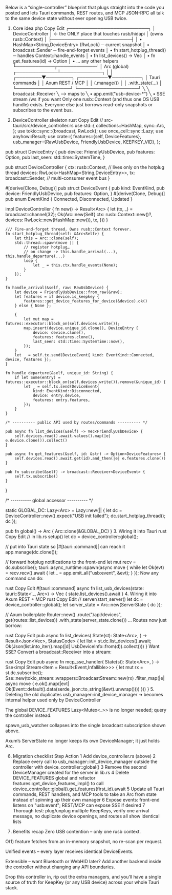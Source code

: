 Below is a “single-controller” blueprint that plugs straight into the code you posted and lets Tauri commands, REST routes, and MCP JSON-RPC all talk to the same device state without ever opening USB twice.

1. Core idea
   php
   Copy
   Edit
   ┌─────────────────────────┐
   │   DeviceController      │   ← the ONLY place that touches rusb/hidapi
   │  (owns rusb::Context)   │
   ├─────────────────────────┤
   │ • HashMap<String,DeviceEntry>   (RwLock) ─ current snapshot
   │ • broadcast::Sender<DeviceEvent>          ─ fire-and-forget events
   │ • fn start_hotplug_thread()               ─ handles Context::handle_events
   │ • fn list_devices() -> Vec<FriendlyUsbDevice>
   │ • fn get_features(id) -> Option<DeviceFeatures>
   │ • … any other helpers
   └────────────┬────────────┘
   │  Arc<DeviceController>  (global)
   ┌─────────────┴─────────────┐
   │                           │
   ┌────────▼────────┐        ┌─────────▼─────────┐
   │  Tauri commands │        │  Axum REST / MCP │
   │  (.manage())    │        │ .with_state(...)  │
   └─────────────────┘        └───────────────────┘
   ╲
   ╲   broadcast::Receiver<DeviceEvent>
   ╲   –> maps to
   ╲     • app.emit("usb-device-*")
   ╲    • SSE stream /ws if you want
   Only one rusb::Context (and thus one OS USB handle) exists.
   Everyone else just borrows read-only snapshots or subscribes to the event bus.

2. DeviceController skeleton
   rust
   Copy
   Edit
   // src-tauri/src/device_controller.rs
   use std::{
   collections::HashMap,
   sync::Arc,
   };
   use tokio::sync::{broadcast, RwLock};
   use once_cell::sync::Lazy;
   use anyhow::Result;
   use crate::{
   features::{self, DeviceFeatures},
   usb_manager::{RawUsbDevice, FriendlyUsbDevice, KEEPKEY_VID},
   };

pub struct DeviceEntry {
pub device: FriendlyUsbDevice,
pub features: Option<DeviceFeatures>,
pub last_seen: std::time::SystemTime,
}

pub struct DeviceController {
ctx: rusb::Context,                    // lives only on the hotplug thread
devices: RwLock<HashMap<String,DeviceEntry>>,
tx: broadcast::Sender<DeviceEvent>,    // multi-consumer event bus
}

#[derive(Clone, Debug)]
pub struct DeviceEvent {
pub kind: EventKind,
pub device: FriendlyUsbDevice,
pub features: Option<DeviceFeatures>,
}
#[derive(Clone, Debug)]
pub enum EventKind { Connected, Disconnected, Updated }

impl DeviceController {
fn new() -> Result<Arc<Self>> {
let (tx, _) = broadcast::channel(32);
Ok(Arc::new(Self{
ctx: rusb::Context::new()?,
devices: RwLock::new(HashMap::new()),
tx,
}))
}

    /// Fire-and-forget thread. Owns rusb::Context forever.
    fn start_hotplug_thread(self: &Arc<Self>) {
        let this = Arc::clone(self);
        std::thread::spawn(move || {
            // register hotplug…
            // on change -> this.handle_arrival(...), this.handle_departure(...)
            loop {
                let _ = this.ctx.handle_events(None);
            }
        });
    }

    fn handle_arrival(&self, raw: RawUsbDevice) {
        let device = FriendlyUsbDevice::from_raw(&raw);
        let features = if device.is_keepkey {
            features::get_device_features_for_device(&device).ok()
        } else { None };

        {
            let mut map = futures::executor::block_on(self.devices.write());
            map.insert(device.unique_id.clone(), DeviceEntry {
                device: device.clone(),
                features: features.clone(),
                last_seen: std::time::SystemTime::now(),
            });
        }
        let _ = self.tx.send(DeviceEvent{ kind: EventKind::Connected, device, features });
    }

    fn handle_departure(&self, unique_id: String) {
        if let Some(entry) = futures::executor::block_on(self.devices.write()).remove(&unique_id) {
            let _ = self.tx.send(DeviceEvent{
                kind: EventKind::Disconnected,
                device: entry.device,
                features: entry.features,
            });
        }
    }

    /* ---------- public API used by routes/commands ---------- */

    pub async fn list_devices(&self) -> Vec<FriendlyUsbDevice> {
        self.devices.read().await.values().map(|e| e.device.clone()).collect()
    }

    pub async fn get_features(&self, id: &str) -> Option<DeviceFeatures> {
        self.devices.read().await.get(id).and_then(|e| e.features.clone())
    }

    pub fn subscribe(&self) -> broadcast::Receiver<DeviceEvent> {
        self.tx.subscribe()
    }
}

/* ---------- global accessor ---------- */

static GLOBAL_DC: Lazy<Arc<DeviceController>> = Lazy::new(|| {
let dc = DeviceController::new().expect("USB init failed");
dc.start_hotplug_thread();
dc
});

pub fn global() -> Arc<DeviceController> { Arc::clone(&GLOBAL_DC) }
3. Wiring it into Tauri
   rust
   Copy
   Edit
   // in lib.rs setup()
   let dc = device_controller::global();

// put into Tauri state so |#[tauri::command]| can reach it
app.manage(dc.clone());

// forward hotplug notifications to the front-end
let mut recv = dc.subscribe();
tauri::async_runtime::spawn(async move {
while let Ok(evt) = recv.recv().await {
let _ = app.emit_all("usb:event", &evt);
}
});
Now any command can do:

rust
Copy
Edit
#[tauri::command]
async fn list_usb_devices(state: tauri::State<'_, Arc<DeviceController>>)
-> Vec<FriendlyUsbDevice>
{
state.list_devices().await
}
4. Wiring it into Axum REST + MCP
   rust
   Copy
   Edit
   // server/start_server()
   let dc = device_controller::global();
   let server_state = Arc::new(ServerState { dc });

// Axum boilerplate
Router::new()
.route("/api/devices", get(routes::list_devices))
.with_state(server_state.clone())
...
Routes now just borrow:

rust
Copy
Edit
pub async fn list_devices(
State(st): State<Arc<ServerState>>,
) -> Result<Json<Vec<UsbDeviceInfo>>, StatusCode> {
let list = st.dc.list_devices().await;
Ok(Json(list.into_iter().map(|d| UsbDeviceInfo::from(d)).collect()))
}
Want SSE? Convert a broadcast::Receiver into a stream:

rust
Copy
Edit
pub async fn mcp_sse_handler(
State(st): State<Arc<ServerState>>,
) -> Sse<impl Stream<Item = Result<Event,Infallible>>> {
let mut rx = st.dc.subscribe();
Sse::new(tokio_stream::wrappers::BroadcastStream::new(rx)
.filter_map(|e| async move {
e.ok().map(|evt| Ok(Event::default().data(serde_json::to_string(&evt).unwrap())))
}))
}
5. Deleting the old duplicates
   usb_manager::init_device_manager ➜ becomes internal helper used only by DeviceController

The global DEVICE_FEATURES Lazy<Mutex<_>> is no longer needed; query the controller instead.

spawn_usb_watcher collapses into the single broadcast subscription shown above.

Axum’s ServerState no longer keeps its own DeviceManager; it just holds Arc<DeviceController>.

6. Migration checklist
   Step	Action
   1	Add device_controller.rs (above)
   2	Replace every call to usb_manager::init_device_manager outside the controller with device_controller::global()
   3	Remove the second DeviceManager created for the server in lib.rs
   4	Delete DEVICE_FEATURES global and refactor features::get_device_features_impl() to call device_controller::global().get_features(first_id).await
   5	Update all Tauri commands, REST handlers, and MCP tools to take an Arc<DeviceController> from state instead of spinning up their own manager
   6	Expose events: front-end listens on "usb:event"; REST/MCP can expose SSE if desired
   7	Thorough test: plug/unplug multiple KeepKeys, verify one arrival message, no duplicate device openings, and routes all show identical lists

7. Benefits recap
   Zero USB contention – only one rusb context.

O(1) feature fetches from an in-memory snapshot, no re-scan per request.

Unified events – every layer receives identical DeviceEvents.

Extensible – want Bluetooth or WebHID later? Add another backend inside the controller without changing any API boundaries.

Drop this controller in, rip out the extra managers, and you’ll have a single source of truth for KeepKey (or any USB device) across your whole Tauri stack.